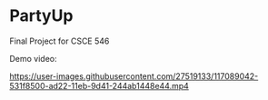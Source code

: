 # PartyUp
Final Project for CSCE 546

Demo video:

https://user-images.githubusercontent.com/27519133/117089042-531f8500-ad22-11eb-9d41-244ab1448e44.mp4
